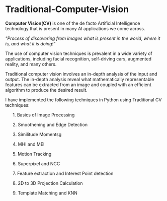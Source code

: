 # Traditional-Computer-Vision

<B>Computer Vision(CV)</B> is one of the de facto Artificial Intelligence technology that is present in many AI applications we come across.

<I>"Process of discovering from images what is present in the world, where it is, and what it is doing!"</I>

The use of computer vision techniques is prevalent in a wide variety of applications, including facial recognition, self-driving cars, augmented reality, and many others.

Traditional computer vision involves an in-depth analysis of the input and output. The in-depth analysis reveal what mathematically representable features can be extracted from an image and coupled with an efficient algorithm to produce the desired result.

I have implemented the following techniques in Python using Traditional CV techniques:
<ol>1. Basics of Image Processing</ol>
<ol>2. Smoothening and Edge Detection</ol> 
<ol>3. Similitude Momentsg</ol>
<ol>4. MHI and MEI</ol> 
<ol>5. Motion Tracking</ol>
<ol>6. Superpixel and NCC</ol> 
<ol>7. Feature extraction and Interest Point detection</ol>
<ol>8. 2D to 3D Projection Calculation</ol> 
<ol>9. Template Matching and KNN</ol> 
